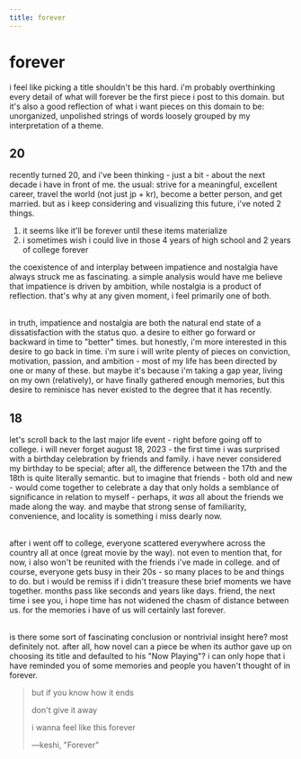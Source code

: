 ```yaml
---
title: forever
---
```


# forever

i feel like picking a title shouldn't be this hard. i'm probably overthinking every detail of what will forever be the first piece i post to this domain. but it's also a good reflection of what i want pieces on this domain to be: unorganized, unpolished strings of words loosely grouped by my interpretation of a theme.

## 20

recently turned 20, and i've been thinking - just a bit - about the next decade i have in front of me. the usual: strive for a meaningful, excellent career, travel the world (not just jp + kr), become a better person, and get married. but as i keep considering and visualizing this future, i've noted 2 things.

1. it seems like it'll be forever until these items materialize
2. i sometimes wish i could live in those 4 years of high school and 2 years of college forever

the coexistence of and interplay between impatience and nostalgia have always struck me as fascinating. a simple analysis would have me believe that impatience is driven by ambition, while nostalgia is a product of reflection. that's why at any given moment, i feel primarily one of both.

\
in truth, impatience and nostalgia are both the natural end state of a dissatisfaction with the status quo. a desire to either go forward or backward in time to "better" times. but honestly, i'm more interested in this desire to go back in time. i'm sure i will write plenty of pieces on conviction, motivation, passion, and ambition - most of my life has been directed by one or many of these. but maybe it's because i'm taking a gap year, living on my own (relatively), or have finally gathered enough memories, but this desire to reminisce has never existed to the degree that it has recently.

## 18

let's scroll back to the last major life event - right before going off to college. i will never forget august 18, 2023 - the first time i was surprised with a birthday celebration by friends and family. i have never considered my birthday to be special; after all, the difference between the 17th and the 18th is quite literally semantic. but to imagine that friends - both old and new - would come together to celebrate a day that only holds a semblance of significance in relation to myself - perhaps, it _was_ all about the friends we made along the way. and maybe that strong sense of familiarity, convenience, and locality is something i miss dearly now.

\
after i went off to college, everyone scattered everywhere across the country all at once (great movie by the way). not even to mention that, for now, i also won't be reunited with the friends i've made in college. and of course, everyone gets busy in their 20s - so many places to be and things to do. but i would be remiss if i didn't treasure these brief moments we have together. months pass like seconds and years like days. friend, the next time i see you, i hope time has not widened the chasm of distance between us. for the memories i have of us will certainly last forever.

\
is there some sort of fascinating conclusion or nontrivial insight here? most definitely not. after all, how novel can a piece be when its author gave up on choosing its title and defaulted to his "Now Playing"? i can only hope that i have reminded you of some memories and people you haven't thought of in forever.

> but if you know how it ends
>
> don't give it away
>
> i wanna feel like this forever
>
> —keshi, "Forever"
